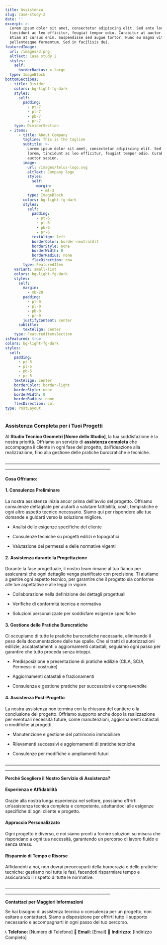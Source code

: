 ```yaml
---
title: Assistenza
slug: case-study-2
date: ''
excerpt: >-
  Lorem ipsum dolor sit amet, consectetur adipiscing elit. Sed ante lorem,
  tincidunt ac leo efficitur, feugiat tempor odio. Curabitur at auctor sapien.
  Etiam at cursus enim. Suspendisse sed augue tortor. Nunc eu magna vitae lorem
  pellentesque fermentum. Sed in facilisis dui.
featuredImage:
  url: /images/3.png
  altText: Case study 2
  styles:
    self:
      borderRadius: x-large
  type: ImageBlock
bottomSections:
  - title: Divider
    colors: bg-light-fg-dark
    styles:
      self:
        padding:
          - pt-7
          - pl-7
          - pb-7
          - pr-7
    type: DividerSection
  - items:
      - title: About Company
        tagline: This is the tagline
        subtitle: >-
          Lorem ipsum dolor sit amet, consectetur adipiscing elit. Sed ante
          lorem, tincidunt ac leo efficitur, feugiat tempor odio. Curabitur at
          auctor sapien.
        image:
          url: /images/telus-logo.svg
          altText: Company logo
          styles:
            self:
              margin:
                - ml-3
          type: ImageBlock
        colors: bg-light-fg-dark
        styles:
          self:
            padding:
              - pt-6
              - pl-6
              - pb-6
              - pr-6
            textAlign: left
            borderColor: border-neutralAlt
            borderStyle: none
            borderWidth: 0
            borderRadius: none
            flexDirection: row
        type: FeaturedItem
    variant: small-list
    colors: bg-light-fg-dark
    styles:
      self:
        margin:
          - mb-20
        padding:
          - pt-0
          - pl-0
          - pb-0
          - pr-0
        justifyContent: center
      subtitle:
        textAlign: center
    type: FeaturedItemsSection
isFeatured: true
colors: bg-light-fg-dark
styles:
  self:
    padding:
      - pt-5
      - pl-5
      - pb-5
      - pr-5
    textAlign: center
    borderColor: border-light
    borderStyle: none
    borderWidth: 0
    borderRadius: none
    flexDirection: col
type: PostLayout
---
```

### **Assistenza Completa per i Tuoi Progetti**

Al **Studio Tecnico Geometri \[Nome dello Studio]**, la tua soddisfazione è la nostra priorità. Offriamo un servizio di **assistenza completa** che accompagna il cliente in ogni fase del progetto, dall’ideazione alla realizzazione, fino alla gestione delle pratiche burocratiche e tecniche.

\_\_\_\_\_\_\_\_\_\_\_\_\_\_\_\_\_\_\_\_\_\_\_\_\_\_\_\_\_\_\_\_\_\_\_\_\_\_\_\_\_\_\_\_\_\_\_\_\_\_\_\_\_\_\_\_\_\_\_\_\_\_\_\_\_\_\_\_\_\_\_\_\_\_\_\_\_\_\_\_\_\_\_\_\_\_\_\_\_\_\_\_\_\_\_\_\_\_\_\_\_\_\_\_\_\_\_\_\_\_\_\_\_\_\_\_\_\_\_\_\_\_\_\_\_\_\_\_\_\_\_

#### **Cosa Offriamo:**

#### 1. **Consulenza Preliminare**

La nostra assistenza inizia ancor prima dell'avvio del progetto. Offriamo consulenze dettagliate per aiutarti a valutare fattibilità, costi, tempistiche e ogni altro aspetto tecnico necessario. Siamo qui per rispondere alle tue domande e guidarti verso la soluzione migliore.

*   Analisi delle esigenze specifiche del cliente

*   Consulenze tecniche su progetti edilizi e topografici

*   Valutazione dei permessi e delle normative vigenti

#### 2. **Assistenza durante la Progettazione**

Durante la fase progettuale, il nostro team rimane al tuo fianco per assicurarsi che ogni dettaglio venga pianificato con precisione. Ti aiutiamo a gestire ogni aspetto tecnico, per garantire che il progetto sia conforme alle tue aspettative e alle leggi in vigore.

*   Collaborazione nella definizione dei dettagli progettuali

*   Verifiche di conformità tecnica e normativa

*   Soluzioni personalizzate per soddisfare esigenze specifiche

#### 3. **Gestione delle Pratiche Burocratiche**

Ci occupiamo di tutte le pratiche burocratiche necessarie, eliminando il peso della documentazione dalle tue spalle. Che si tratti di autorizzazioni edilizie, accatastamenti o aggiornamenti catastali, seguiamo ogni passo per garantire che tutto proceda senza intoppi.

*   Predisposizione e presentazione di pratiche edilizie (CILA, SCIA, Permessi di costruire)

*   Aggiornamenti catastali e frazionamenti

*   Consulenza e gestione pratiche per successioni e compravendite

#### 4. **Assistenza Post-Progetto**

La nostra assistenza non termina con la chiusura del cantiere o la conclusione del progetto. Offriamo supporto anche dopo la realizzazione per eventuali necessità future, come manutenzioni, aggiornamenti catastali o modifiche ai progetti.

*   Manutenzione e gestione del patrimonio immobiliare

*   Rilevamenti successivi e aggiornamenti di pratiche tecniche

*   Consulenze per modifiche o ampliamenti futuri

\_\_\_\_\_\_\_\_\_\_\_\_\_\_\_\_\_\_\_\_\_\_\_\_\_\_\_\_\_\_\_\_\_\_\_\_\_\_\_\_\_\_\_\_\_\_\_\_\_\_\_\_\_\_\_\_\_\_\_\_\_\_\_\_\_\_\_\_\_\_\_\_\_\_\_\_\_\_\_\_\_\_\_\_\_\_\_\_\_\_\_\_\_\_\_\_\_\_\_\_\_\_\_\_\_\_\_\_\_\_\_\_\_\_\_\_\_\_\_\_\_\_\_\_\_\_\_\_\_\_\_

**Perché Scegliere il Nostro Servizio di Assistenza?**

#### **Esperienza e Affidabilità**

Grazie alla nostra lunga esperienza nel settore, possiamo offrirti un’assistenza tecnica completa e competente, adattandoci alle esigenze specifiche di ogni cliente e progetto.

#### **Approccio Personalizzato**

Ogni progetto è diverso, e noi siamo pronti a fornire soluzioni su misura che rispondano a ogni tua necessità, garantendo un percorso di lavoro fluido e senza stress.

#### **Risparmio di Tempo e Risorse**

Affidandoti a noi, non dovrai preoccuparti della burocrazia o delle pratiche tecniche: gestiamo noi tutte le fasi, facendoti risparmiare tempo e assicurando il rispetto di tutte le normative.

\_\_\_\_\_\_\_\_\_\_\_\_\_\_\_\_\_\_\_\_\_\_\_\_\_\_\_\_\_\_\_\_\_\_\_\_\_\_\_\_\_\_\_\_\_\_\_\_\_\_\_\_\_\_\_\_\_\_\_\_\_\_\_\_\_\_\_\_\_\_\_\_\_\_\_\_\_\_\_\_\_\_\_\_\_\_\_\_\_\_\_\_\_\_\_\_\_\_\_\_\_\_\_\_\_\_\_\_\_\_\_\_\_\_\_\_\_\_\_\_\_\_\_\_\_\_\_\_\_\_\_


**Contattaci per Maggiori Informazioni**

Se hai bisogno di assistenza tecnica o consulenza per un progetto, non esitare a contattarci. Siamo a disposizione per offrirti tutto il supporto necessario e accompagnarti in ogni passo del tuo percorso.

📞 **Telefono:** \[Numero di Telefono]
📧 **Email:** \[Email]
🏢 **Indirizzo:** \[Indirizzo Completo]



